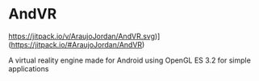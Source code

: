 # AndVR

https://jitpack.io/v/AraujoJordan/AndVR.svg)](https://jitpack.io/#AraujoJordan/AndVR)

A virtual reality engine made for Android using OpenGL ES 3.2 for simple applications
